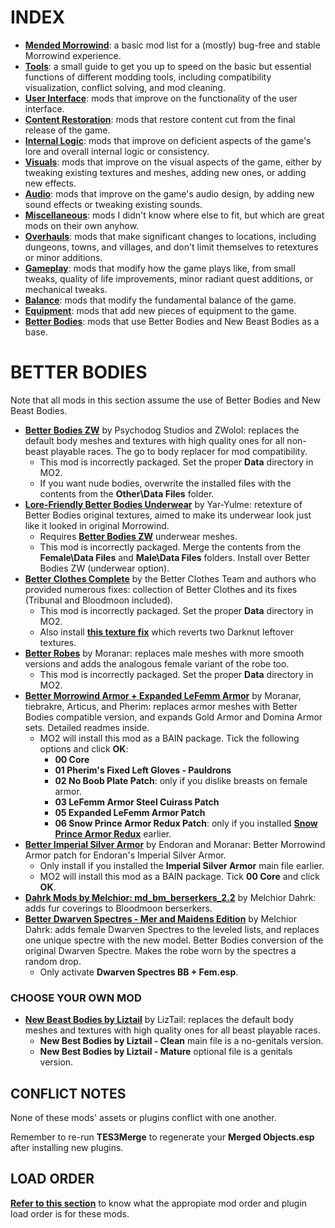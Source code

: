 # INDEX

- [**Mended Morrowind**](https://github.com/Sigourn/morrowind-improved/blob/master/mendedmw.md): a basic mod list for a (mostly) bug-free and stable Morrowind experience.
- [**Tools**](https://github.com/Sigourn/morrowind-improved/blob/master/mwtools.md): a small guide to get you up to speed on the basic but essential functions of different modding tools, including compatibility visualization, conflict solving, and mod cleaning.
- [**User Interface**](https://github.com/Sigourn/morrowind-improved/blob/master/userinterface.md): mods that improve on the functionality of the user interface.
- [**Content Restoration**](https://github.com/Sigourn/morrowind-improved/blob/master/contentrestoration.md): mods that restore content cut from the final release of the game.
- [**Internal Logic**](https://github.com/Sigourn/morrowind-improved/blob/master/internallogic.md): mods that improve on deficient aspects of the game's lore and overall internal logic or consistency.
- [**Visuals**](https://github.com/Sigourn/morrowind-improved/blob/master/visuals.md): mods that improve on the visual aspects of the game, either by tweaking existing textures and meshes, adding new ones, or adding new effects.
- [**Audio**](https://github.com/Sigourn/morrowind-improved/blob/master/audio.md): mods that improve on the game's audio design, by adding new sound effects or tweaking existing sounds.
- [**Miscellaneous**](https://github.com/Sigourn/morrowind-improved/blob/master/miscellaneous.md): mods I didn't know where else to fit, but which are great mods on their own anyhow.
- [**Overhauls**](https://github.com/Sigourn/morrowind-improved/blob/master/overhauls.md): mods that make significant changes to locations, including dungeons, towns, and villages, and don't limit themselves to retextures or minor additions.
- [**Gameplay**](https://github.com/Sigourn/morrowind-improved/blob/master/gameplay.md): mods that modify how the game plays like, from small tweaks, quality of life improvements, minor radiant quest additions, or mechanical tweaks.
- [**Balance**](https://github.com/Sigourn/morrowind-improved/blob/master/balance.md): mods that modify the fundamental balance of the game.
- [**Equipment**](https://github.com/Sigourn/morrowind-improved/blob/master/equipment.md): mods that add new pieces of equipment to the game.
- [**Better Bodies**](https://github.com/Sigourn/morrowind-improved/blob/master/betterbodies.md): mods that use Better Bodies and New Beast Bodies as a base.

# BETTER BODIES

Note that all mods in this section assume the use of Better Bodies and New Beast Bodies.

- [**Better Bodies ZW**](https://www.nexusmods.com/morrowind/mods/42395) by Psychodog Studios and ZWolol: replaces the default body meshes and textures with high quality ones for all non-beast playable races. The go to body replacer for mod compatibility.
	- This mod is incorrectly packaged. Set the proper **Data** directory in MO2.
	- If you want nude bodies, overwrite the installed files with the contents from the **Other\Data Files** folder.
- [**Lore-Friendly Better Bodies Underwear**](https://www.nexusmods.com/morrowind/mods/43065/) by Yar-Yulme: retexture of Better Bodies original textures, aimed to make its underwear look just like it looked in original Morrowind.
	- Requires [**Better Bodies ZW**](https://www.nexusmods.com/morrowind/mods/42395) underwear meshes.
	- This mod is incorrectly packaged. Merge the contents from the **Female\Data Files** and **Male\Data Files** folders. Install over Better Bodies ZW (underwear option).
- [**Better Clothes Complete**](https://www.nexusmods.com/morrowind/mods/47549) by the Better Clothes Team and authors who provided numerous fixes: collection of Better Clothes and its fixes (Tribunal and Bloodmoon included).
	- This mod is incorrectly packaged. Set the proper **Data** directory in MO2.
	- Also install [**this texture fix**](https://www.mediafire.com/file/hyw28dbyiyu152y/Better_Clothes_Complete_-_Darknut_Texture_Fix.zip/file) which reverts two Darknut leftover textures.
- [**Better Robes**](https://www.nexusmods.com/morrowind/mods/42773) by Moranar: replaces male meshes with more smooth versions and adds the analogous female variant of the robe too.
	- This mod is incorrectly packaged. Set the proper **Data** directory in MO2.
- [**Better Morrowind Armor + Expanded LeFemm Armor**](https://www.mediafire.com/file/1aysnie8qi0qjky/Better_Morrowind_Armor_+_Expanded_LeFemm_Armor_v1.1.zip/file) by Moranar, tiebrakre, Articus, and Pherim: replaces armor meshes with Better Bodies compatible version, and expands Gold Armor and Domina Armor sets. Detailed readmes inside.
	- MO2 will install this mod as a BAIN package. Tick the following options and click **OK**:
		- **00 Core**
		- **01 Pherim's Fixed Left Gloves - Pauldrons**
		- **02 No Boob Plate Patch**: only if you dislike breasts on female armor.
		- **03 LeFemm Armor Steel Cuirass Patch**
		- **05 Expanded LeFemm Armor Patch**
		- **06 Snow Prince Armor Redux Patch**: only if you installed [**Snow Prince Armor Redux**](https://www.nexusmods.com/morrowind/mods/42344) earlier.
- [**Better Imperial Silver Armor**](https://www.nexusmods.com/morrowind/mods/47751?) by Endoran and Moranar: Better Morrowind Armor patch for Endoran's Imperial Silver Armor.
	- Only install if you installed the **Imperial Silver Armor** main file earlier.
	- MO2 will install this mod as a BAIN package. Tick **00 Core** and click **OK**.
- [**Dahrk Mods by Melchior: md_bm_berserkers_2.2**](https://www.nexusmods.com/morrowind/mods/43528) by Melchior Dahrk: adds fur coverings to Bloodmoon berserkers.
- [**Better Dwarven Spectres - Mer and Maidens Edition**](https://www.nexusmods.com/morrowind/mods/45617) by Melchior Dahrk: adds female Dwarven Spectres to the leveled lists, and replaces one unique spectre with the new model. Better Bodies conversion of the original Dwarven Spectre. Makes the robe worn by the spectres a random drop.
	- Only activate **Dwarven Spectres BB + Fem.esp**.

### CHOOSE YOUR OWN MOD

- [**New Beast Bodies by Liztail**](https://www.nexusmods.com/morrowind/mods/47678?) by LizTail: replaces the default body meshes and textures with high quality ones for all beast playable races.
	- **New Best Bodies by Liztail - Clean** main file is a no-genitals version.
	- **New Best Bodies by Liztail - Mature** optional file is a genitals version.

## CONFLICT NOTES

None of these mods' assets or plugins conflict with one another.

Remember to re-run **TES3Merge** to regenerate your **Merged Objects.esp** after installing new plugins.

## LOAD ORDER

[**Refer to this section**](https://github.com/Sigourn/morrowind-improved/blob/master/readme.md#mod-order-and-load-order) to know what the appropiate mod order and plugin load order is for these mods.

